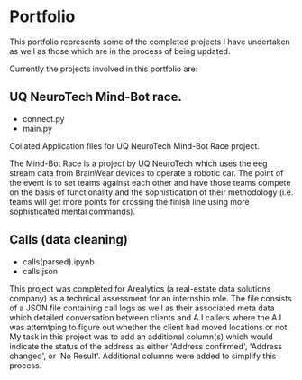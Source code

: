 # Portfolio

This portfolio represents some of the completed projects I have undertaken as well as those which are in the process of being updated.

Currently the projects involved in this portfolio are:

## UQ NeuroTech Mind-Bot race.

- connect.py
- main.py

Collated Application files for UQ NeuroTech Mind-Bot Race project.

The Mind-Bot Race is a project by UQ NeuroTech which uses the eeg stream data from BrainWear devices to operate a robotic car. The point of the event is to set teams against each other and have those teams compete on the basis of functionality and the sophistication of their methodology (i.e. teams will get more points for crossing the finish line using more sophisticated mental commands).

## Calls (data cleaning)

- calls(parsed).ipynb
- calls.json

This project was completed for Arealytics (a real-estate data solutions company) as a technical assessment for an internship role. The file consists of a JSON file containing call logs as well as their associated meta data which detailed conversation between clients and A.I callers where the A.I was attemtping to figure out whether the client had moved locations or not. My task in this project was to add an additional column(s) which would indicate the status of the address as either 'Address confirmed', 'Address changed', or 'No Result'. Additional columns were added to simplify this process.


